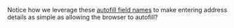 Notice how we leverage these [autofill field
names](https://html.spec.whatwg.org/multipage/forms.html#autofill) to make
entering address details as simple as allowing the browser to autofill?

